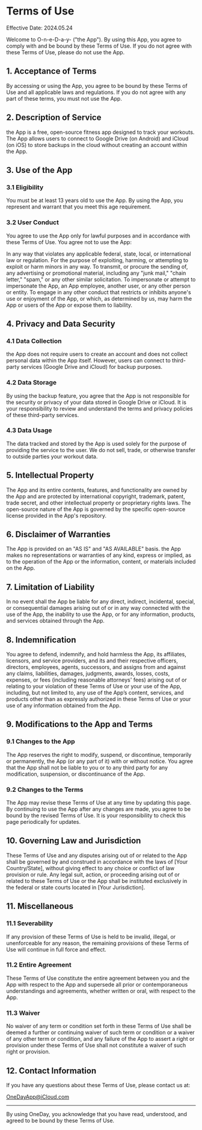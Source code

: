 # Terms of Use

Effective Date: 2024.05.24

Welcome to O-n-e-D-a-y- ("the App"). By using this App, you agree to comply with and be bound by these Terms of Use. If you do not agree with these Terms of Use, please do not use the App.

## 1. Acceptance of Terms
By accessing or using the App, you agree to be bound by these Terms of Use and all applicable laws and regulations. If you do not agree with any part of these terms, you must not use the App.

## 2. Description of Service
the App is a free, open-source fitness app designed to track your workouts. The App allows users to connect to Google Drive (on Android) and iCloud (on iOS) to store backups in the cloud without creating an account within the App.

## 3. Use of the App
### 3.1 Eligibility
You must be at least 13 years old to use the App. By using the App, you represent and warrant that you meet this age requirement.

### 3.2 User Conduct
You agree to use the App only for lawful purposes and in accordance with these Terms of Use. You agree not to use the App:

In any way that violates any applicable federal, state, local, or international law or regulation.
For the purpose of exploiting, harming, or attempting to exploit or harm minors in any way.
To transmit, or procure the sending of, any advertising or promotional material, including any "junk mail," "chain letter," "spam," or any other similar solicitation.
To impersonate or attempt to impersonate the App, an App employee, another user, or any other person or entity.
To engage in any other conduct that restricts or inhibits anyone's use or enjoyment of the App, or which, as determined by us, may harm the App or users of the App or expose them to liability.

## 4. Privacy and Data Security
### 4.1 Data Collection
the App does not require users to create an account and does not collect personal data within the App itself. However, users can connect to third-party services (Google Drive and iCloud) for backup purposes.

### 4.2 Data Storage
By using the backup feature, you agree that the App is not responsible for the security or privacy of your data stored in Google Drive or iCloud. It is your responsibility to review and understand the terms and privacy policies of these third-party services.

### 4.3 Data Usage
The data tracked and stored by the App is used solely for the purpose of providing the service to the user. We do not sell, trade, or otherwise transfer to outside parties your workout data.

## 5. Intellectual Property
The App and its entire contents, features, and functionality are owned by the App and are protected by international copyright, trademark, patent, trade secret, and other intellectual property or proprietary rights laws. The open-source nature of the App is governed by the specific open-source license provided in the App's repository.

## 6. Disclaimer of Warranties
The App is provided on an "AS IS" and "AS AVAILABLE" basis. the App makes no representations or warranties of any kind, express or implied, as to the operation of the App or the information, content, or materials included on the App.

## 7. Limitation of Liability
In no event shall the App be liable for any direct, indirect, incidental, special, or consequential damages arising out of or in any way connected with the use of the App, the inability to use the App, or for any information, products, and services obtained through the App.

## 8. Indemnification
You agree to defend, indemnify, and hold harmless the App, its affiliates, licensors, and service providers, and its and their respective officers, directors, employees, agents, successors, and assigns from and against any claims, liabilities, damages, judgments, awards, losses, costs, expenses, or fees (including reasonable attorneys' fees) arising out of or relating to your violation of these Terms of Use or your use of the App, including, but not limited to, any use of the App’s content, services, and products other than as expressly authorized in these Terms of Use or your use of any information obtained from the App.

## 9. Modifications to the App and Terms
### 9.1 Changes to the App
The App reserves the right to modify, suspend, or discontinue, temporarily or permanently, the App (or any part of it) with or without notice. You agree that the App shall not be liable to you or to any third party for any modification, suspension, or discontinuance of the App.

### 9.2 Changes to the Terms
The App may revise these Terms of Use at any time by updating this page. By continuing to use the App after any changes are made, you agree to be bound by the revised Terms of Use. It is your responsibility to check this page periodically for updates.

## 10. Governing Law and Jurisdiction
These Terms of Use and any disputes arising out of or related to the App shall be governed by and construed in accordance with the laws of [Your Country/State], without giving effect to any choice or conflict of law provision or rule. Any legal suit, action, or proceeding arising out of or related to these Terms of Use or the App shall be instituted exclusively in the federal or state courts located in [Your Jurisdiction].

## 11. Miscellaneous
### 11.1 Severability
If any provision of these Terms of Use is held to be invalid, illegal, or unenforceable for any reason, the remaining provisions of these Terms of Use will continue in full force and effect.

### 11.2 Entire Agreement
These Terms of Use constitute the entire agreement between you and the App with respect to the App and supersede all prior or contemporaneous understandings and agreements, whether written or oral, with respect to the App.

### 11.3 Waiver
No waiver of any term or condition set forth in these Terms of Use shall be deemed a further or continuing waiver of such term or condition or a waiver of any other term or condition, and any failure of the App to assert a right or provision under these Terms of Use shall not constitute a waiver of such right or provision.

## 12. Contact Information
If you have any questions about these Terms of Use, please contact us at: 

[OneDayApp@iCloud.com](mailto:OneDayApp@iCloud.com)

---

By using OneDay, you acknowledge that you have read, understood, and agreed to be bound by these Terms of Use.
